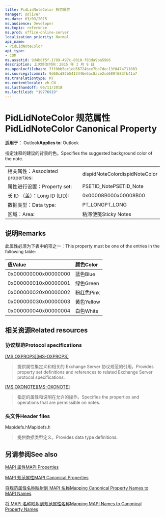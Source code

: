 ```yaml
---
title: PidLidNoteColor 规范属性
manager: soliver
ms.date: 03/09/2015
ms.audience: Developer
ms.topic: reference
ms.prod: office-online-server
localization_priority: Normal
api_name:
- PidLidNoteColor
api_type:
- COM
ms.assetid: 9d4b8f5f-1789-497c-8010-f83da9ba5966
description: 上次修改时间：2015 年 3 月 9 日
ms.openlocfilehash: 7ff0bb5ec1eb56724bee7be7dec13f0474711083
ms.sourcegitcommit: 9d60cd82b5413446e5bc8ace2cd689f683fb41a7
ms.translationtype: MT
ms.contentlocale: zh-CN
ms.lasthandoff: 06/11/2018
ms.locfileid: "19776919"
---
```

# <a name="pidlidnotecolor-canonical-property"></a><span data-ttu-id="c2dc1-103">PidLidNoteColor 规范属性</span><span class="sxs-lookup"><span data-stu-id="c2dc1-103">PidLidNoteColor Canonical Property</span></span>

  
  
<span data-ttu-id="c2dc1-104">**适用于**： Outlook</span><span class="sxs-lookup"><span data-stu-id="c2dc1-104">**Applies to**: Outlook</span></span> 
  
<span data-ttu-id="c2dc1-105">指定注释的建议的背景的色。</span><span class="sxs-lookup"><span data-stu-id="c2dc1-105">Specifies the suggested background color of the note.</span></span> 
  
|||
|:-----|:-----|
|<span data-ttu-id="c2dc1-106">相关属性：</span><span class="sxs-lookup"><span data-stu-id="c2dc1-106">Associated properties:</span></span>  <br/> |<span data-ttu-id="c2dc1-107">dispidNoteColor</span><span class="sxs-lookup"><span data-stu-id="c2dc1-107">dispidNoteColor</span></span>  <br/> |
|<span data-ttu-id="c2dc1-108">属性进行设置：</span><span class="sxs-lookup"><span data-stu-id="c2dc1-108">Property set:</span></span>  <br/> |<span data-ttu-id="c2dc1-109">PSETID_Note</span><span class="sxs-lookup"><span data-stu-id="c2dc1-109">PSETID_Note</span></span>  <br/> |
|<span data-ttu-id="c2dc1-110">长 ID （盖）：</span><span class="sxs-lookup"><span data-stu-id="c2dc1-110">Long ID (LID):</span></span>  <br/> |<span data-ttu-id="c2dc1-111">0x00008B00</span><span class="sxs-lookup"><span data-stu-id="c2dc1-111">0x00008B00</span></span>  <br/> |
|<span data-ttu-id="c2dc1-112">数据类型：</span><span class="sxs-lookup"><span data-stu-id="c2dc1-112">Data type:</span></span>  <br/> |<span data-ttu-id="c2dc1-113">PT_LONG</span><span class="sxs-lookup"><span data-stu-id="c2dc1-113">PT_LONG</span></span>  <br/> |
|<span data-ttu-id="c2dc1-114">区域：</span><span class="sxs-lookup"><span data-stu-id="c2dc1-114">Area:</span></span>  <br/> |<span data-ttu-id="c2dc1-115">粘滞便笺</span><span class="sxs-lookup"><span data-stu-id="c2dc1-115">Sticky Notes</span></span>  <br/> |
   
## <a name="remarks"></a><span data-ttu-id="c2dc1-116">说明</span><span class="sxs-lookup"><span data-stu-id="c2dc1-116">Remarks</span></span>

<span data-ttu-id="c2dc1-117">此属性必须为下表中的项之一：</span><span class="sxs-lookup"><span data-stu-id="c2dc1-117">This property must be one of the entries in the following table:</span></span>
  
|<span data-ttu-id="c2dc1-118">**值**</span><span class="sxs-lookup"><span data-stu-id="c2dc1-118">**Value**</span></span>|<span data-ttu-id="c2dc1-119">**颜色**</span><span class="sxs-lookup"><span data-stu-id="c2dc1-119">**Color**</span></span>|
|:-----|:-----|
|<span data-ttu-id="c2dc1-120">0x00000000</span><span class="sxs-lookup"><span data-stu-id="c2dc1-120">0x00000000</span></span>  <br/> |<span data-ttu-id="c2dc1-121">蓝色</span><span class="sxs-lookup"><span data-stu-id="c2dc1-121">Blue</span></span>  <br/> |
|<span data-ttu-id="c2dc1-122">0x00000001</span><span class="sxs-lookup"><span data-stu-id="c2dc1-122">0x00000001</span></span>  <br/> |<span data-ttu-id="c2dc1-123">绿色</span><span class="sxs-lookup"><span data-stu-id="c2dc1-123">Green</span></span>  <br/> |
|<span data-ttu-id="c2dc1-124">0x00000002</span><span class="sxs-lookup"><span data-stu-id="c2dc1-124">0x00000002</span></span>  <br/> |<span data-ttu-id="c2dc1-125">粉红色</span><span class="sxs-lookup"><span data-stu-id="c2dc1-125">Pink</span></span>  <br/> |
|<span data-ttu-id="c2dc1-126">0x00000003</span><span class="sxs-lookup"><span data-stu-id="c2dc1-126">0x00000003</span></span>  <br/> |<span data-ttu-id="c2dc1-127">黄色</span><span class="sxs-lookup"><span data-stu-id="c2dc1-127">Yellow</span></span>  <br/> |
|<span data-ttu-id="c2dc1-128">0x00000004</span><span class="sxs-lookup"><span data-stu-id="c2dc1-128">0x00000004</span></span>  <br/> |<span data-ttu-id="c2dc1-129">白色</span><span class="sxs-lookup"><span data-stu-id="c2dc1-129">White</span></span>  <br/> |
   
## <a name="related-resources"></a><span data-ttu-id="c2dc1-130">相关资源</span><span class="sxs-lookup"><span data-stu-id="c2dc1-130">Related resources</span></span>

### <a name="protocol-specifications"></a><span data-ttu-id="c2dc1-131">协议规范</span><span class="sxs-lookup"><span data-stu-id="c2dc1-131">Protocol specifications</span></span>

<span data-ttu-id="c2dc1-132">[[MS OXPROPS]](http://msdn.microsoft.com/library/f6ab1613-aefe-447d-a49c-18217230b148%28Office.15%29.aspx)</span><span class="sxs-lookup"><span data-stu-id="c2dc1-132">[[MS-OXPROPS]](http://msdn.microsoft.com/library/f6ab1613-aefe-447d-a49c-18217230b148%28Office.15%29.aspx)</span></span>
  
> <span data-ttu-id="c2dc1-133">提供属性集定义和相关的 Exchange Server 协议规范的引用。</span><span class="sxs-lookup"><span data-stu-id="c2dc1-133">Provides property set definitions and references to related Exchange Server protocol specifications.</span></span>
    
<span data-ttu-id="c2dc1-134">[[MS OXONOTE]](http://msdn.microsoft.com/library/6bf4ed7e-316c-4a3c-be27-5ec93e7ab39f%28Office.15%29.aspx)</span><span class="sxs-lookup"><span data-stu-id="c2dc1-134">[[MS-OXONOTE]](http://msdn.microsoft.com/library/6bf4ed7e-316c-4a3c-be27-5ec93e7ab39f%28Office.15%29.aspx)</span></span>
  
> <span data-ttu-id="c2dc1-135">指定的属性和说明在允许的操作。</span><span class="sxs-lookup"><span data-stu-id="c2dc1-135">Specifies the properties and operations that are permissible on notes.</span></span>
    
### <a name="header-files"></a><span data-ttu-id="c2dc1-136">头文件</span><span class="sxs-lookup"><span data-stu-id="c2dc1-136">Header files</span></span>

<span data-ttu-id="c2dc1-137">Mapidefs.h</span><span class="sxs-lookup"><span data-stu-id="c2dc1-137">Mapidefs.h</span></span>
  
> <span data-ttu-id="c2dc1-138">提供数据类型定义。</span><span class="sxs-lookup"><span data-stu-id="c2dc1-138">Provides data type definitions.</span></span>
    
## <a name="see-also"></a><span data-ttu-id="c2dc1-139">另请参阅</span><span class="sxs-lookup"><span data-stu-id="c2dc1-139">See also</span></span>



[<span data-ttu-id="c2dc1-140">MAPI 属性</span><span class="sxs-lookup"><span data-stu-id="c2dc1-140">MAPI Properties</span></span>](mapi-properties.md)
  
[<span data-ttu-id="c2dc1-141">MAPI 规范属性</span><span class="sxs-lookup"><span data-stu-id="c2dc1-141">MAPI Canonical Properties</span></span>](mapi-canonical-properties.md)
  
[<span data-ttu-id="c2dc1-142">将规范属性名称映射到 MAPI 名称</span><span class="sxs-lookup"><span data-stu-id="c2dc1-142">Mapping Canonical Property Names to MAPI Names</span></span>](mapping-canonical-property-names-to-mapi-names.md)
  
[<span data-ttu-id="c2dc1-143">将 MAPI 名称映射到规范属性名称</span><span class="sxs-lookup"><span data-stu-id="c2dc1-143">Mapping MAPI Names to Canonical Property Names</span></span>](mapping-mapi-names-to-canonical-property-names.md)

